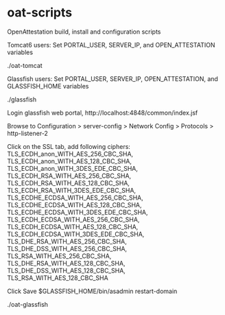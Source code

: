 oat-scripts
===========

OpenAttestation build, install and configuration scripts

Tomcat6 users:
Set PORTAL_USER, SERVER_IP, and OPEN_ATTESTATION variables

./oat-tomcat

Glassfish users:
Set PORTAL_USER, SERVER_IP, OPEN_ATTESTATION, and GLASSFISH_HOME variables

./glassfish

Login glassfish web portal, http://localhost:4848/common/index.jsf

Browse to Configuration > server-config > Network Config > Protocols > http-listener-2

Click on the SSL tab, add following ciphers:
TLS_ECDH_anon_WITH_AES_256_CBC_SHA, 
TLS_ECDH_anon_WITH_AES_128_CBC_SHA, 
TLS_ECDH_anon_WITH_3DES_EDE_CBC_SHA, 
TLS_ECDH_RSA_WITH_AES_256_CBC_SHA, 
TLS_ECDH_RSA_WITH_AES_128_CBC_SHA, 
TLS_ECDH_RSA_WITH_3DES_EDE_CBC_SHA, 
TLS_ECDHE_ECDSA_WITH_AES_256_CBC_SHA, 
TLS_ECDHE_ECDSA_WITH_AES_128_CBC_SHA, 
TLS_ECDHE_ECDSA_WITH_3DES_EDE_CBC_SHA, 
TLS_ECDH_ECDSA_WITH_AES_256_CBC_SHA, 
TLS_ECDH_ECDSA_WITH_AES_128_CBC_SHA, 
TLS_ECDH_ECDSA_WITH_3DES_EDE_CBC_SHA, 
TLS_DHE_RSA_WITH_AES_256_CBC_SHA, 
TLS_DHE_DSS_WITH_AES_256_CBC_SHA, 
TLS_RSA_WITH_AES_256_CBC_SHA, 
TLS_DHE_RSA_WITH_AES_128_CBC_SHA, 
TLS_DHE_DSS_WITH_AES_128_CBC_SHA, 
TLS_RSA_WITH_AES_128_CBC_SHA 

Click Save
$GLASSFISH_HOME/bin/asadmin restart-domain

./oat-glassfish
